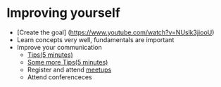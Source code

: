 # Improving yourself 

* [Create the goal] (https://www.youtube.com/watch?v=NUslk3jiooU) 
* Learn concepts very well, fundamentals are important
* Improve your communication
  - [Tips(5 minutes)](https://www.youtube.com/watch?v=dKzl_82PbU4) 
  - [Some more Tips(5 minutes)](https://www.youtube.com/watch?v=D5hMN_XkPQA)
  - Register and attend [meetups](http://www.meetup.com/)
  - Attend conferenceces
